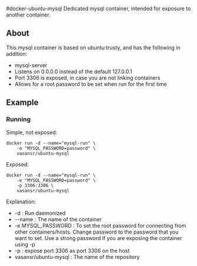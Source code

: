 #docker-ubuntu-mysql
Dedicated mysql container, intended for exposure to another container.
 
## About

This mysql container is based on ubuntu:trusty, and has the following in addition:

* mysql-server
* Listens on 0.0.0.0 instead of the default 127.0.0.1
* Port 3306 is exposed, in case you are not linking containers
* Allows for a root password to be set when run for the first time

## Example

### Running

Simple, not exposed:

```shell
docker run -d --name="mysql-run" \
    -e "MYSQL_PASSWORD=password" \
    vasansr/ubuntu-mysql
```

Exposed: 

```shell
docker run -d --name="mysql-run" \
    -e "MYSQL_PASSWORD=password" \
    -p 3306:3306 \
    vasansr/ubuntu-mysql
```

Explanation:

* -d : Run daemonized
* --name : The name of the container
* -e MYSQL_PASSWORD : To set the root password for connecting from other containers/hosts. Change password to the password that you want to set. Use a strong password if you are exposing the container using -p
* -p : expose port 3306 as port 3306 on the host
* vasansr/ubuntu-mysql : The name of the repository	


